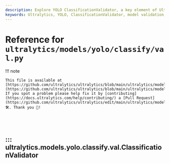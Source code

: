 ```yaml
---
description: Explore YOLO ClassificationValidator, a key element of Ultralytics YOLO models. Learn how it validates and fine-tunes model outputs.
keywords: Ultralytics, YOLO, ClassificationValidator, model validation, model fine-tuning, deep learning, computer vision
---
```


# Reference for `ultralytics/models/yolo/classify/val.py`

!!! note

    This file is available at [https://github.com/ultralytics/ultralytics/blob/main/ultralytics/models/yolo/classify/val.py](https://github.com/ultralytics/ultralytics/blob/main/ultralytics/models/yolo/classify/val.py). If you spot a problem please help fix it by [contributing](https://docs.ultralytics.com/help/contributing/) a [Pull Request](https://github.com/ultralytics/ultralytics/edit/main/ultralytics/models/yolo/classify/val.py) 🛠️. Thank you 🙏!

<br><br>

## ::: ultralytics.models.yolo.classify.val.ClassificationValidator

<br><br>
